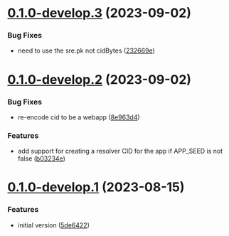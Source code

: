 # [0.1.0-develop.3](https://git.lumeweb.com/LumeWeb/publish-webapp/compare/v0.1.0-develop.2...v0.1.0-develop.3) (2023-09-02)


### Bug Fixes

* need to use the sre.pk not cidBytes ([232669e](https://git.lumeweb.com/LumeWeb/publish-webapp/commit/232669e7760a975017748f14d52b8f9a5cb13689))

# [0.1.0-develop.2](https://git.lumeweb.com/LumeWeb/publish-webapp/compare/v0.1.0-develop.1...v0.1.0-develop.2) (2023-09-02)


### Bug Fixes

* re-encode cid to be a webapp ([8e963d4](https://git.lumeweb.com/LumeWeb/publish-webapp/commit/8e963d4b0449dfcbeb55eae61c202cbfea5ffc9e))


### Features

* add support for creating a resolver CID for the app if APP_SEED is not false ([b03234e](https://git.lumeweb.com/LumeWeb/publish-webapp/commit/b03234e38e2bc8e1cd3cd21d8571fd809b768b5d))

# [0.1.0-develop.1](https://git.lumeweb.com/LumeWeb/publish-webapp/compare/v0.0.1...v0.1.0-develop.1) (2023-08-15)


### Features

* initial version ([5de6422](https://git.lumeweb.com/LumeWeb/publish-webapp/commit/5de6422a16ef9603c713951932019c8299436cb4))
